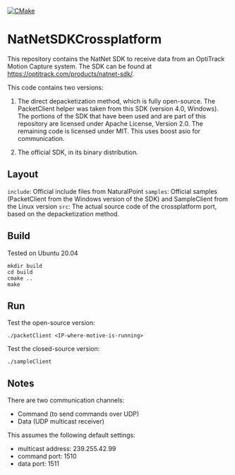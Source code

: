 [![CMake](https://github.com/whoenig/NatNetSDKCrossplatform/actions/workflows/cmake.yml/badge.svg)](https://github.com/whoenig/NatNetSDKCrossplatform/actions/workflows/cmake.yml)


# NatNetSDKCrossplatform

This repository contains the NatNet SDK to receive data from an OptiTrack Motion Capture system. The SDK can be found at https://optitrack.com/products/natnet-sdk/.

This code contains two versions:

1. The direct depacketization method, which is fully open-source. The PacketClient helper was taken from this SDK (version 4.0, Windows). The portions of the SDK that have been used and are part of this repository are licensed under Apache License, Version 2.0. The remaining code is licensed under MIT. This uses boost asio for communication.

2. The official SDK, in its binary distribution.

## Layout

`include`: Official include files from NaturalPoint
`samples`: Official samples (PacketClient from the Windows version of the SDK) and SampleClient from the Linux version
`src`: The actual source code of the crossplatform port, based on the depacketization method.

## Build

Tested on Ubuntu 20.04

```
mkdir build
cd build
cmake ..
make
```

## Run

Test the open-source version:

```
./packetClient <IP-where-motive-is-running>
```

Test the closed-source version:

```
./sampleClient
```

## Notes

There are two communication channels:

* Command (to send commands over UDP)
* Data (UDP multicast receiver)

This assumes the following default settings:

* multicast address: 239.255.42.99
* command port: 1510
* data port: 1511
